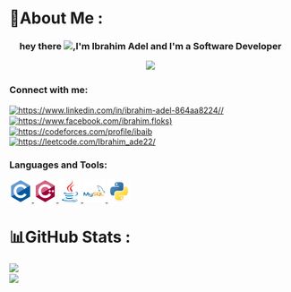 # 💫About Me :

<h3 align="center">   hey there
  <img src="https://media.giphy.com/media/hvRJCLFzcasrR4ia7z/giphy.gif" width="30px"/>,I'm Ibrahim Adel and I'm a Software Developer </h3> 

<div id="header" align="center">
  <img src="https://media.giphy.com/media/jdPMeyv9rn0hZHh8n9/giphy.gif" width="180" />
</div>

<h3 align="left">Connect with me:</h3>
<p align="left">
<a href="https://linkedin.com/in/https://www.linkedin.com/in/ibrahim-adel-864aa8224//" target="blank"><img align="center" src="https://raw.githubusercontent.com/rahuldkjain/github-profile-readme-generator/master/src/images/icons/Social/linked-in-alt.svg" alt="https://www.linkedin.com/in/ibrahim-adel-864aa8224//" height="30" width="40" /></a>
<a href="https://fb.com/https://www.facebook.com/ibrahim.floks)" target="blank"><img align="center" src="https://raw.githubusercontent.com/rahuldkjain/github-profile-readme-generator/master/src/images/icons/Social/facebook.svg" alt="https://www.facebook.com/ibrahim.floks)" height="30" width="40" /></a>
<a href="https://codeforces.com/profile/https://codeforces.com/profile/ibaib" target="blank"><img align="center" src="https://raw.githubusercontent.com/rahuldkjain/github-profile-readme-generator/master/src/images/icons/Social/codeforces.svg" alt="https://codeforces.com/profile/ibaib" height="40" width="40" /></a>
  <a href="https://leetcode.com/Ibrahim_ade22/" target="blank"><img align="center" src="https://cdn-1.webcatalog.io/catalog/leetcode/leetcode-icon.png" alt="https://leetcode.com/Ibrahim_ade22/" height="40" width="40" /></a>
  
</p>

<h3 align="left">Languages and Tools:</h3>
<p align="left"> <a href="https://www.cprogramming.com/" target="_blank" rel="noreferrer"> <img src="https://raw.githubusercontent.com/devicons/devicon/master/icons/c/c-original.svg" alt="c" width="40" height="40"/> </a> <a href="https://www.w3schools.com/cpp/" target="_blank" rel="noreferrer"> <img src="https://raw.githubusercontent.com/devicons/devicon/master/icons/cplusplus/cplusplus-original.svg" alt="cplusplus" width="40" height="40"/> </a> <a href="https://www.java.com" target="_blank" rel="noreferrer"> <img src="https://raw.githubusercontent.com/devicons/devicon/master/icons/java/java-original.svg" alt="java" width="40" height="40"/> </a> <a href="https://www.mysql.com/" target="_blank" rel="noreferrer"> <img src="https://raw.githubusercontent.com/devicons/devicon/master/icons/mysql/mysql-original-wordmark.svg" alt="mysql" width="40" height="40"/> </a> <a href="https://www.python.org" target="_blank" rel="noreferrer"> <img src="https://raw.githubusercontent.com/devicons/devicon/master/icons/python/python-original.svg" alt="python" width="40" height="40"/> </a> </p>

# 📊GitHub Stats :
![](https://github-readme-stats.vercel.app/api?username=Ibrahim-Adel-20190008&theme=radical&hide_border=false&include_all_commits=false&count_private=false)<br/>
![](https://github-readme-streak-stats.herokuapp.com/?user=Ibrahim-Adel-20190008&theme=radical&hide_border=false)<br/>
